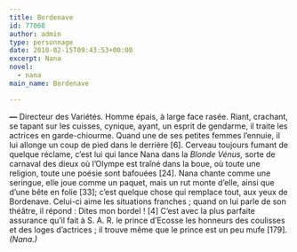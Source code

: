 ```yaml
---
title: Bordenave
id: 77068
author: admin
type: personnage
date: 2010-02-15T09:43:53+00:00
excerpt: Nana
novel:
  - nana
main_name: Bordenave

---
```

**—** Directeur des Variétés. Homme épais, à large face rasée. Riant, crachant, se tapant sur les cuisses, cynique, ayant, un esprit de gendarme, il traite les actrices en garde-chiourme. Quand une de ses petites femmes l&rsquo;ennuie, il lui allonge un coup de pied dans le derrière [6]. Cerveau toujours fumant de quelque réclame, c&rsquo;est lui qui lance Nana dans la _Blonde Vénus,_ sorte de carnaval des dieux où l&rsquo;Olympe est traîné dans la boue, où toute une religion, toute une poésie sont bafouées [24]. Nana chante comme une seringue, elle joue comme un paquet, mais un rut monte d&rsquo;elle, ainsi que d&rsquo;une bête en folie [33]; c&rsquo;est quelque chose qui remplace tout, aux yeux de Bordenave. Celui-ci aime les situations franches ; quand on lui parle de son théâtre, il répond : Dites mon bordel ! [4] C&rsquo;est avec la plus parfaite assurance qu&rsquo;il fait à S. A. R. le prince d&rsquo;Ecosse les honneurs des coulisses et des loges d&rsquo;actrices ; il trouve même que le prince est un peu mufe [179]. _(Nana.)_